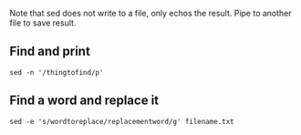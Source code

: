 Note that sed does not write to a file, only echos the result. Pipe to another file to save result.

## Find and print

`sed -n '/thingtofind/p'`

## Find a word and replace it

`sed -e 's/wordtoreplace/replacementword/g' filename.txt`

